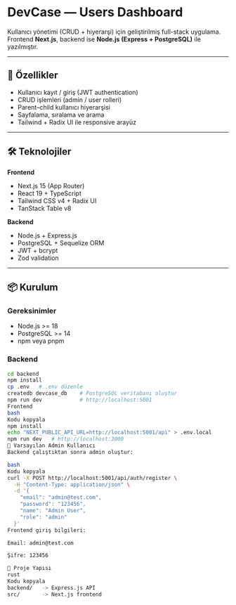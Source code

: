 # DevCase — Users Dashboard

Kullanıcı yönetimi (CRUD + hiyerarşi) için geliştirilmiş full-stack uygulama.  
Frontend **Next.js**, backend ise **Node.js (Express + PostgreSQL)** ile yazılmıştır.

---

## 🚀 Özellikler

- Kullanıcı kayıt / giriş (JWT authentication)
- CRUD işlemleri (admin / user rolleri)
- Parent–child kullanıcı hiyerarşisi
- Sayfalama, sıralama ve arama
- Tailwind + Radix UI ile responsive arayüz

---

## 🛠️ Teknolojiler

**Frontend**
- Next.js 15 (App Router)
- React 19 + TypeScript
- Tailwind CSS v4 + Radix UI
- TanStack Table v8

**Backend**
- Node.js + Express.js
- PostgreSQL + Sequelize ORM
- JWT + bcrypt
- Zod validation

---

## 📦 Kurulum

### Gereksinimler
- Node.js >= 18
- PostgreSQL >= 14
- npm veya pnpm

### Backend
```bash
cd backend
npm install
cp .env   # .env düzenle
createdb devcase_db    # PostgreSQL veritabanı oluştur
npm run dev            # http://localhost:5001
Frontend
bash
Kodu kopyala
npm install
echo "NEXT_PUBLIC_API_URL=http://localhost:5001/api" > .env.local
npm run dev   # http://localhost:3000
🔑 Varsayılan Admin Kullanıcı
Backend çalıştıktan sonra admin oluştur:

bash
Kodu kopyala
curl -X POST http://localhost:5001/api/auth/register \
  -H "Content-Type: application/json" \
  -d '{
    "email": "admin@test.com",
    "password": "123456",
    "name": "Admin User",
    "role": "admin"
  }'
Frontend giriş bilgileri:

Email: admin@test.com

Şifre: 123456

📂 Proje Yapısı
rust
Kodu kopyala
backend/   -> Express.js API
src/       -> Next.js frontend